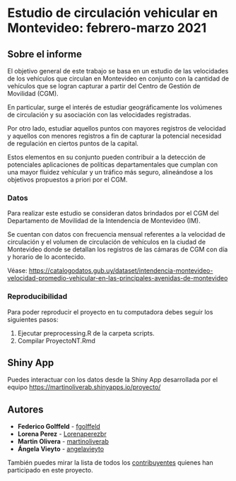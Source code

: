 # Estudio de circulación vehicular en Montevideo: febrero-marzo 2021


## Sobre el informe

El objetivo general de este trabajo se basa en un estudio de las velocidades de los vehículos que circulan en Montevideo en conjunto con la cantidad de vehículos que se logran capturar a partir del Centro de Gestión de Movilidad (CGM). 

En particular, surge el interés de estudiar geográficamente los volúmenes de circulación y su asociación con las velocidades registradas. 

Por otro lado, estudiar aquellos puntos con mayores registros de velocidad y aquellos con menores registros a fin de capturar la potencial necesidad de regulación en ciertos puntos de la capital. 

Estos elementos en su conjunto pueden contribuir a la detección de potenciales aplicaciones de políticas departamentales que cumplan con una mayor fluidez vehícular y un tráfico más seguro, alineándose a los objetivos propuestos a priori por el CGM.


### Datos

Para realizar este estudio se consideran datos brindados por el CGM del Departamento de Movilidad de la Intendencia de Montevideo (IM). 

Se cuentan  con datos con frecuencia mensual referentes a la velocidad de circulación y el volumen de circulación de vehículos en la ciudad de Montevideo donde se detallan los registros de las cámaras de CGM con día y horario de lo acontecido.

Véase: https://catalogodatos.gub.uy/dataset/intendencia-montevideo-velocidad-promedio-vehicular-en-las-principales-avenidas-de-montevideo

### Reproducibilidad

Para poder reproducir el proyecto en tu computadora debes seguir los siguientes pasos:
1. Ejecutar preprocessing.R de la carpeta scripts.
2. Compilar ProyectoNT.Rmd 

## Shiny App 

Puedes interactuar con los datos desde la Shiny App desarrollada por el equipo https://martinoliverab.shinyapps.io/proyecto/

## Autores


* **Federico Golffeld** - [fgolffeld](https://github.com/fgolffeld)
* **Lorena Perez** - [Lorenaperezbr](https://github.com/Lorenaperezbr)
* **Martin Olivera** - [martinoliverab](https://github.com/martinoliverab)
* **Ángela Vieyto** - [angelavieyto](https://github.com/angelavieyto)

También puedes mirar la lista de todos los [contribuyentes](https://github.com/Lorenaperezbr/Proyecto/graphs/contributors) quienes han participado en este proyecto. 

